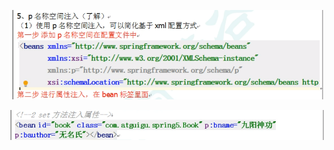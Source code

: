 ![image-20220102135140214](MarkDownImages/readme.assets/image-20220102135140214.png)

![image-20220102135554346](MarkDownImages/readme.assets/image-20220102135554346.png)


